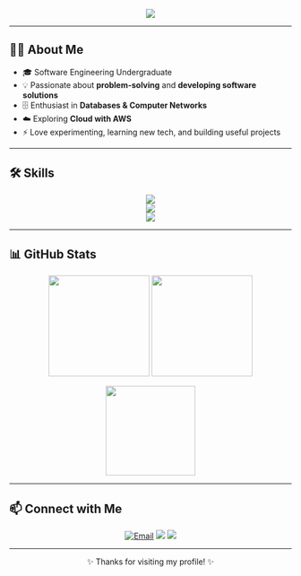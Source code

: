 <!-- Greeting Animation -->
<p align="center">
  <img src="https://readme-typing-svg.herokuapp.com?size=28&duration=4000&color=2F81F7&center=true&vCenter=true&width=600&lines=Hi+👋,+I'm+Pawani+Kumari!" />
</p>

---

## 👩‍💻 About Me  

- 🎓 Software Engineering Undergraduate  
- 💡 Passionate about **problem-solving** and **developing software solutions**  
- 🗄️ Enthusiast in **Databases & Computer Networks**  
- ☁️ Exploring **Cloud with AWS**
- ⚡ Love experimenting, learning new tech, and building useful projects  

---

## 🛠️ Skills  

<p align="center">
  <!-- Programming -->
  <img src="https://skillicons.dev/icons?i=c,cpp,java,python,javascript,scala" />
  <br/>
  <!-- Web / Databases / Tools -->
  <img src="https://skillicons.dev/icons?i=html,css,react,nodejs,express,mongodb,mysql,sqlite" />
  <br/>
  <!-- Cloud / Other -->
  <img src="https://skillicons.dev/icons?i=aws,git,github,vscode,linux" />
</p>

---

## 📊 GitHub Stats  

<p align="center">
  <img src="https://github-readme-stats.vercel.app/api?username=pawaniKumari&show_icons=true&theme=tokyonight" height="180"/>
  <img src="https://github-readme-streak-stats.herokuapp.com/?user=pawaniKumari&theme=tokyonight" height="180"/>
</p>

<p align="center">
  <img src="https://github-readme-stats.vercel.app/api/top-langs/?username=pawaniKumari&layout=compact&theme=tokyonight" height="160"/>
</p>

---

## 📫 Connect with Me  

<p align="center">
  <a href="mailto:pawanipushpakumari7@gmail.com" target="_blank"><img src="https://skillicons.dev/icons?i=gmail" alt="Email"/></a>
  <a href="https://www.linkedin.com/in/pawani-kumari-b5736125b/"><img src="https://skillicons.dev/icons?i=linkedin" /></a>
  <a href="https://github.com/pawaniKumari"><img src="https://skillicons.dev/icons?i=github" /></a>
</p>

---

<p align="center">✨ Thanks for visiting my profile! ✨</p>
